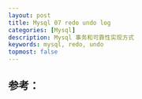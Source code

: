 ```yaml
---
layout: post
title: Mysql 07 redo undo log
categories: [Mysql]
description: Mysql 事务和可靠性实现方式
keywords: mysql, redo, undo
topmost: false
---
```











## 参考：
